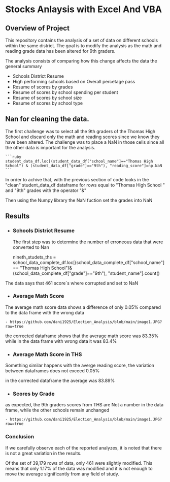 # Stocks Anlaysis with Excel And VBA 

## Overview of Project

This repository contains the analysis of a set of data on different schools within the same district.
The goal is to modify the analysis as the math and reading grade data has been altered for 9th graders.

The analysis consists of comparing how this change affects the data the general summary

- Schools District Resume
- High performing schools based on Overall percetage pass
- Resume of scores by grades
- Resume of scores by school spending per student
- Resume of scores by school size
- Resume of scores by school type 


## Nan for cleaning the data.

The first challenge was to select all the 9th graders of the Thomas High School and discard only the math and reading scores since we know they have been altered.
The challenge was to place a NaN in those cells since all the other data is important for the analysis.


    ```ruby
    student_data_df.loc[(student_data_df["school_name"]=="Thomas High School") & (student_data_df["grade"]=="9th"), "reading_score"]=np.NaN
    ```

In order to achive that, with the previous section of code looks in the "clean" student_data_df dataframe for rows equal to "Thomas High School " and "9th" grades with the operator "&"

Then using the Numpy library the  NaN fuction set the grades into NaN 



## Results

-  ### Schools District Resume

    The first step was to determine the number of erroneous data that were converted to Nan


    
    nineth_studets_ths = school_data_complete_df.loc[(school_data_complete_df["school_name"] == "Thomas High School")&(school_data_complete_df["grade"]=="9th"), "student_name"].count()
    

The data says that 461 score´s where corrupted and set to NaN

- ### Average Math Score
The average math score data shows a difference of only 0.05% compared to the data frame with the wrong data

    - https://github.com/dani1925/Election_Analysis/blob/main/image1.JPG?raw=true

the corrected dataframe shows that the average math score was 83.35% while in the data frame with wrong data it was 83.4% 

- ### Average Math Score in THS

Something similar happens with the averge reading score, the variation between dataframes does not exceed 0.05%

 in the corrected dataframe the average was 83.89%


 - ### Scores by Grade 
as expected, the 9th graders scores from THS are Not a number in the data frame, while the other schools remain unchanged

    - https://github.com/dani1925/Election_Analysis/blob/main/image1.JPG?raw=true




### Conclusion

If we carefully observe each of the reported analyzes, it is noted that there is not a great variation in the results.

Of the set of 39,179 rows of data, only 461 were slightly modified. This means that only 1.17% of the data was modified and it is not enough to move the average significantly from any field of study.
